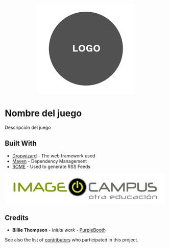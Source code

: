 <p align="center">
<img src="logo.png" alt="Nombre del juego"/>
</p>

# Nombre del juego

Descripción del juego

## Built With

- [Dropwizard](http://www.dropwizard.io/1.0.2/docs/) - The web framework used
- [Maven](https://maven.apache.org/) - Dependency Management
- [ROME](https://rometools.github.io/rome/) - Used to generate RSS Feeds

<p align="center">
<img src="logo-image-campus.png" alt="Image Campus"/>
</p>

## Credits

- **Billie Thompson** - *Initial work* - [PurpleBooth](https://github.com/PurpleBooth)

See also the list of [contributors](https://github.com/your/project/contributors) who participated in this project.
